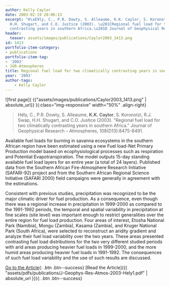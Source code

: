 ```yaml
---
author: Kelly Caylor
date: 2003-02-19 20:06:13
excerpt: "H\xE9ly, C., P.R. Dowty, S. Alleaume, K.K. Caylor, S. Koronotzi, R.J. Swap,
  H.H. Shugart, and C.O. Justice (2003). \u201CRegional fuel load for two climatically
  contrasting years in southern Africa.\u201D Journal of Geophysical Research - Atmospheres, 108(D13):8475-8491."
header:
  teaser: assets/images/publications/Caylor2003_1413.png
id: 1413
portfolio-item-category:
- publications
portfolio-item-tag:
- '2003'
- JGR-Atmospheres
title: Regional fuel load for two climatically contrasting years in southern Africa
year: '2003'
author-tags:
    - Kelly Caylor
---
```


![first page]( {{"assets/images/publications/Caylor2003_1413.png" | absolute_url}} ){:class="img-responsive" width="50%" .align-right}

> Hély, C., P.R. Dowty, S. Alleaume, **K.K. Caylor**, S. Koronotzi, R.J. Swap, H.H. Shugart, and C.O. Justice (2003). “Regional fuel load for two climatically contrasting years in southern Africa.” Journal of Geophysical Research – Atmospheres, 108(D13):8475-8491.


Available fuel loads for burning in savanna ecosystems in the southern African region have been estimated using a new Fuel load-Net Primary Production model based on ecophysiological processes such as respiration and Potential Evapotranspiration. The model outputs 15-day standing available fuel load layers for an entire year (a total of 24 layers). Published data from the Southern African Fire-Atmosphere Research Initiative (SAFARI-92) project and from the Southern African Regional Science Initiative (SAFARI 2000) field campaigns were generally in agreement with the estimations.

Consistent with previous studies, precipitation was recognized to be the major climatic driver for fuel production. As a consequence, even though there was a regional increase in precipitation in 1999-2000 as compared to the 1991-1992 periods, the temporal and spatial variability in precipitation at fine scales (site level) was important enough to restrict generalities over the entire region for fuel load production. Four areas of interest, Etosha National Park (Namibia), Mongu (Zambia), Kasama (Zambia), and Kruger National Park (South Africa), were selected to reconstruct an aridity gradient and analyze their fuel load variability over the two years. These areas presented contrasting fuel load distributions for the two very different studied periods with arid areas producing heavier fuel loads in 1999-2000, and the more humid areas producing heavier fuel loads in 1991-1992. The consequences of such fuel load variability and the use of such results are discussed.


[Go to the Article](http://dx.doi.org/10.1029/2002JD002341){: .btn .btn--success}
[Read the Article]({{ "assets/pdfs/publications/J-Geophys-Res-Atmos-2003-Hely1.pdf" | absolute_url }}){: .btn .btn--success}